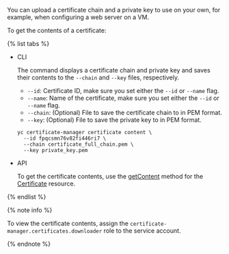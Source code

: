 You can upload a certificate chain and a private key to use on your own, for example, when configuring a web server on a VM.

To get the contents of a certificate:

{% list tabs %}

- CLI

    The command displays a certificate chain and private key and saves their contents to the `--chain` and `--key` files, respectively.
    * `--id`: Certificate ID, make sure you set either the `--id` or `--name` flag.
    * `--name`: Name of the certificate, make sure you set either the `--id` or `--name` flag.
    * `--chain`: (Optional) File to save the certificate chain to in PEM format.
    * `--key`: (Optional) File to save the private key to in PEM format.

    ```
    yc certificate-manager certificate content \
      --id fpqcsmn76v82fi446ri7 \
      --chain certificate_full_chain.pem \
      --key private_key.pem
    ```

- API

  To get the certificate contents, use the [getContent](../../certificate-manager/api-ref/CertificateContent/get.md) method for the [Certificate](../../certificate-manager/api-ref/Certificate/) resource.


{% endlist %}

{% note info %}

To view the certificate contents, assign the `certificate-manager.certificates.downloader` role to the service account.

{% endnote %}